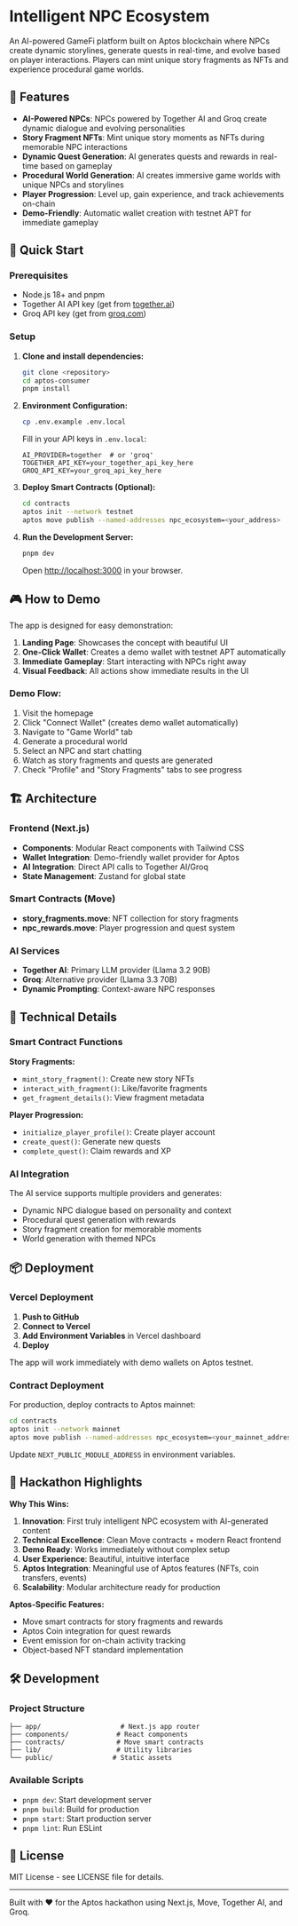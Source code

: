 # Intelligent NPC Ecosystem

An AI-powered GameFi platform built on Aptos blockchain where NPCs create dynamic storylines, generate quests in real-time, and evolve based on player interactions. Players can mint unique story fragments as NFTs and experience procedural game worlds.

## 🌟 Features

- **AI-Powered NPCs**: NPCs powered by Together AI and Groq create dynamic dialogue and evolving personalities
- **Story Fragment NFTs**: Mint unique story moments as NFTs during memorable NPC interactions
- **Dynamic Quest Generation**: AI generates quests and rewards in real-time based on gameplay
- **Procedural World Generation**: AI creates immersive game worlds with unique NPCs and storylines
- **Player Progression**: Level up, gain experience, and track achievements on-chain
- **Demo-Friendly**: Automatic wallet creation with testnet APT for immediate gameplay

## 🚀 Quick Start

### Prerequisites

- Node.js 18+ and pnpm
- Together AI API key (get from [together.ai](https://together.ai))
- Groq API key (get from [groq.com](https://groq.com))

### Setup

1. **Clone and install dependencies:**
   ```bash
   git clone <repository>
   cd aptos-consumer
   pnpm install
   ```

2. **Environment Configuration:**
   ```bash
   cp .env.example .env.local
   ```

   Fill in your API keys in `.env.local`:
   ```
   AI_PROVIDER=together  # or 'groq'
   TOGETHER_API_KEY=your_together_api_key_here
   GROQ_API_KEY=your_groq_api_key_here
   ```

3. **Deploy Smart Contracts (Optional):**
   ```bash
   cd contracts
   aptos init --network testnet
   aptos move publish --named-addresses npc_ecosystem=<your_address>
   ```

4. **Run the Development Server:**
   ```bash
   pnpm dev
   ```

   Open [http://localhost:3000](http://localhost:3000) in your browser.

## 🎮 How to Demo

The app is designed for easy demonstration:

1. **Landing Page**: Showcases the concept with beautiful UI
2. **One-Click Wallet**: Creates a demo wallet with testnet APT automatically
3. **Immediate Gameplay**: Start interacting with NPCs right away
4. **Visual Feedback**: All actions show immediate results in the UI

### Demo Flow:
1. Visit the homepage
2. Click "Connect Wallet" (creates demo wallet automatically)
3. Navigate to "Game World" tab
4. Generate a procedural world
5. Select an NPC and start chatting
6. Watch as story fragments and quests are generated
7. Check "Profile" and "Story Fragments" tabs to see progress

## 🏗️ Architecture

### Frontend (Next.js)
- **Components**: Modular React components with Tailwind CSS
- **Wallet Integration**: Demo-friendly wallet provider for Aptos
- **AI Integration**: Direct API calls to Together AI/Groq
- **State Management**: Zustand for global state

### Smart Contracts (Move)
- **story_fragments.move**: NFT collection for story fragments
- **npc_rewards.move**: Player progression and quest system

### AI Services
- **Together AI**: Primary LLM provider (Llama 3.2 90B)
- **Groq**: Alternative provider (Llama 3.3 70B)
- **Dynamic Prompting**: Context-aware NPC responses

## 🔧 Technical Details

### Smart Contract Functions

**Story Fragments:**
- `mint_story_fragment()`: Create new story NFTs
- `interact_with_fragment()`: Like/favorite fragments
- `get_fragment_details()`: View fragment metadata

**Player Progression:**
- `initialize_player_profile()`: Create player account
- `create_quest()`: Generate new quests
- `complete_quest()`: Claim rewards and XP

### AI Integration

The AI service supports multiple providers and generates:
- Dynamic NPC dialogue based on personality and context
- Procedural quest generation with rewards
- Story fragment creation for memorable moments
- World generation with themed NPCs

## 📦 Deployment

### Vercel Deployment

1. **Push to GitHub**
2. **Connect to Vercel**
3. **Add Environment Variables** in Vercel dashboard
4. **Deploy**

The app will work immediately with demo wallets on Aptos testnet.

### Contract Deployment

For production, deploy contracts to Aptos mainnet:

```bash
cd contracts
aptos init --network mainnet
aptos move publish --named-addresses npc_ecosystem=<your_mainnet_address>
```

Update `NEXT_PUBLIC_MODULE_ADDRESS` in environment variables.

## 🎯 Hackathon Highlights

**Why This Wins:**

1. **Innovation**: First truly intelligent NPC ecosystem with AI-generated content
2. **Technical Excellence**: Clean Move contracts + modern React frontend
3. **Demo Ready**: Works immediately without complex setup
4. **User Experience**: Beautiful, intuitive interface
5. **Aptos Integration**: Meaningful use of Aptos features (NFTs, coin transfers, events)
6. **Scalability**: Modular architecture ready for production

**Aptos-Specific Features:**
- Move smart contracts for story fragments and rewards
- Aptos Coin integration for quest rewards
- Event emission for on-chain activity tracking
- Object-based NFT standard implementation

## 🛠️ Development

### Project Structure
```
├── app/                    # Next.js app router
├── components/            # React components
├── contracts/             # Move smart contracts
├── lib/                   # Utility libraries
└── public/               # Static assets
```

### Available Scripts
- `pnpm dev`: Start development server
- `pnpm build`: Build for production
- `pnpm start`: Start production server
- `pnpm lint`: Run ESLint

## 📝 License

MIT License - see LICENSE file for details.

---

Built with ❤️ for the Aptos hackathon using Next.js, Move, Together AI, and Groq.